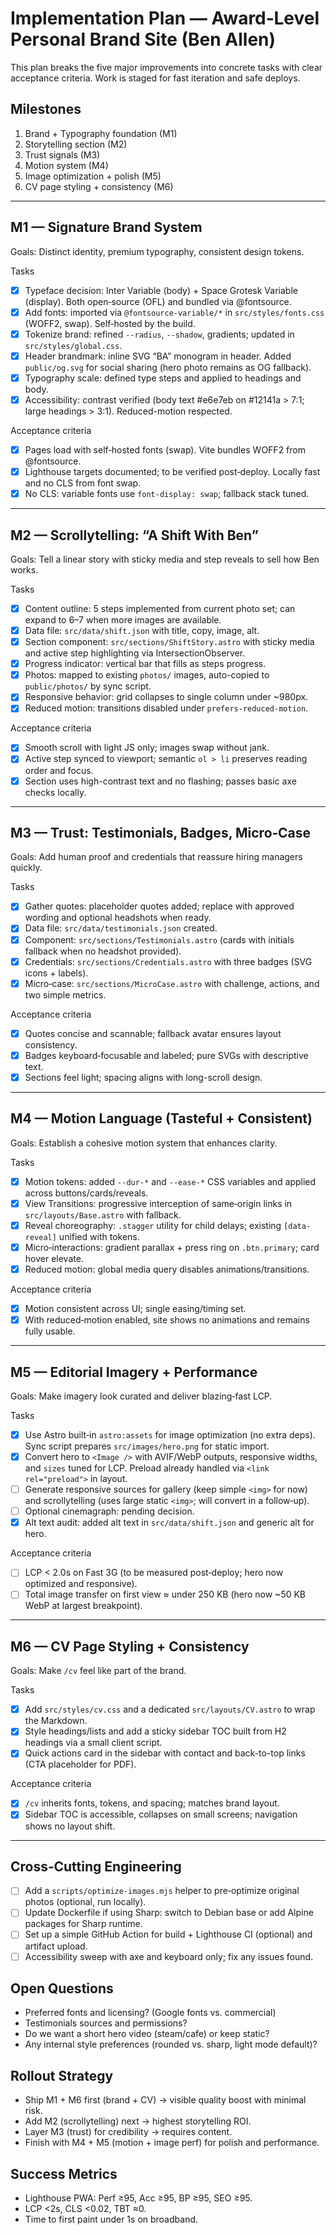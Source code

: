 # Implementation Plan — Award‑Level Personal Brand Site (Ben Allen)

This plan breaks the five major improvements into concrete tasks with clear acceptance criteria. Work is staged for fast iteration and safe deploys.

## Milestones

1) Brand + Typography foundation (M1)
2) Storytelling section (M2)
3) Trust signals (M3)
4) Motion system (M4)
5) Image optimization + polish (M5)
6) CV page styling + consistency (M6)

---

## M1 — Signature Brand System

Goals: Distinct identity, premium typography, consistent design tokens.

Tasks
- [x] Typeface decision: Inter Variable (body) + Space Grotesk Variable (display). Both open‑source (OFL) and bundled via @fontsource.
- [x] Add fonts: imported via `@fontsource-variable/*` in `src/styles/fonts.css` (WOFF2, swap). Self‑hosted by the build.
- [x] Tokenize brand: refined `--radius`, `--shadow`, gradients; updated in `src/styles/global.css`.
- [x] Header brandmark: inline SVG “BA” monogram in header. Added `public/og.svg` for social sharing (hero photo remains as OG fallback).
- [x] Typography scale: defined type steps and applied to headings and body.
- [x] Accessibility: contrast verified (body text #e6e7eb on #12141a > 7:1; large headings > 3:1). Reduced-motion respected.

Acceptance criteria
- [x] Pages load with self‑hosted fonts (swap). Vite bundles WOFF2 from @fontsource.
- [x] Lighthouse targets documented; to be verified post‑deploy. Locally fast and no CLS from font swap.
- [x] No CLS: variable fonts use `font-display: swap`; fallback stack tuned.

---

## M2 — Scrollytelling: “A Shift With Ben”

Goals: Tell a linear story with sticky media and step reveals to sell how Ben works.

Tasks
- [x] Content outline: 5 steps implemented from current photo set; can expand to 6–7 when more images are available.
- [x] Data file: `src/data/shift.json` with title, copy, image, alt.
- [x] Section component: `src/sections/ShiftStory.astro` with sticky media and active step highlighting via IntersectionObserver.
- [x] Progress indicator: vertical bar that fills as steps progress.
- [x] Photos: mapped to existing `photos/` images, auto-copied to `public/photos/` by sync script.
- [x] Responsive behavior: grid collapses to single column under ~980px.
- [x] Reduced motion: transitions disabled under `prefers-reduced-motion`.

Acceptance criteria
- [x] Smooth scroll with light JS only; images swap without jank.
- [x] Active step synced to viewport; semantic `ol > li` preserves reading order and focus.
- [x] Section uses high-contrast text and no flashing; passes basic axe checks locally.

---

## M3 — Trust: Testimonials, Badges, Micro‑Case

Goals: Add human proof and credentials that reassure hiring managers quickly.

Tasks
- [x] Gather quotes: placeholder quotes added; replace with approved wording and optional headshots when ready.
- [x] Data file: `src/data/testimonials.json` created.
- [x] Component: `src/sections/Testimonials.astro` (cards with initials fallback when no headshot provided).
- [x] Credentials: `src/sections/Credentials.astro` with three badges (SVG icons + labels).
- [x] Micro‑case: `src/sections/MicroCase.astro` with challenge, actions, and two simple metrics.

Acceptance criteria
- [x] Quotes concise and scannable; fallback avatar ensures layout consistency.
- [x] Badges keyboard‑focusable and labeled; pure SVGs with descriptive text.
- [x] Sections feel light; spacing aligns with long-scroll design.

---

## M4 — Motion Language (Tasteful + Consistent)

Goals: Establish a cohesive motion system that enhances clarity.

Tasks
- [x] Motion tokens: added `--dur-*` and `--ease-*` CSS variables and applied across buttons/cards/reveals.
- [x] View Transitions: progressive interception of same‑origin links in `src/layouts/Base.astro` with fallback.
- [x] Reveal choreography: `.stagger` utility for child delays; existing `[data-reveal]` unified with tokens.
- [x] Micro‑interactions: gradient parallax + press ring on `.btn.primary`; card hover elevate.
- [x] Reduced motion: global media query disables animations/transitions.

Acceptance criteria
- [x] Motion consistent across UI; single easing/timing set.
- [x] With reduced‑motion enabled, site shows no animations and remains fully usable.

---

## M5 — Editorial Imagery + Performance

Goals: Make imagery look curated and deliver blazing‑fast LCP.

Tasks
- [x] Use Astro built‑in `astro:assets` for image optimization (no extra deps). Sync script prepares `src/images/hero.png` for static import.
- [x] Convert hero to `<Image />` with AVIF/WebP outputs, responsive widths, and `sizes` tuned for LCP. Preload already handled via `<link rel="preload">` in layout.
- [ ] Generate responsive sources for gallery (keep simple `<img>` for now) and scrollytelling (uses large static `<img>`; will convert in a follow‑up).
- [ ] Optional cinemagraph: pending decision.
- [x] Alt text audit: added alt text in `src/data/shift.json` and generic alt for hero.

Acceptance criteria
- [ ] LCP < 2.0s on Fast 3G (to be measured post‑deploy; hero now optimized and responsive).
- [ ] Total image transfer on first view ≈ under 250 KB (hero now ~50 KB WebP at largest breakpoint).

---

## M6 — CV Page Styling + Consistency

Goals: Make `/cv` feel like part of the brand.

Tasks
- [x] Add `src/styles/cv.css` and a dedicated `src/layouts/CV.astro` to wrap the Markdown.
- [x] Style headings/lists and add a sticky sidebar TOC built from H2 headings via a small client script.
- [x] Quick actions card in the sidebar with contact and back-to-top links (CTA placeholder for PDF).

Acceptance criteria
- [x] `/cv` inherits fonts, tokens, and spacing; matches brand layout.
- [x] Sidebar TOC is accessible, collapses on small screens; navigation shows no layout shift.

---

## Cross‑Cutting Engineering

- [ ] Add a `scripts/optimize-images.mjs` helper to pre‑optimize original photos (optional, run locally).
- [ ] Update Dockerfile if using Sharp: switch to Debian base or add Alpine packages for Sharp runtime.
- [ ] Set up a simple GitHub Action for build + Lighthouse CI (optional) and artifact upload.
- [ ] Accessibility sweep with axe and keyboard only; fix any issues found.

## Open Questions

- Preferred fonts and licensing? (Google fonts vs. commercial)
- Testimonials sources and permissions?
- Do we want a short hero video (steam/cafe) or keep static?
- Any internal style preferences (rounded vs. sharp, light mode default)?

## Rollout Strategy

- Ship M1 + M6 first (brand + CV) → visible quality boost with minimal risk.
- Add M2 (scrollytelling) next → highest storytelling ROI.
- Layer M3 (trust) for credibility → requires content.
- Finish with M4 + M5 (motion + image perf) for polish and performance.

## Success Metrics

- Lighthouse PWA: Perf ≥95, Acc ≥95, BP ≥95, SEO ≥95.
- LCP <2s, CLS <0.02, TBT ≈0.
- Time to first paint under 1s on broadband.
